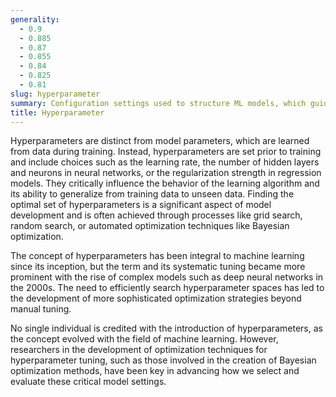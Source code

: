 ```yaml
---
generality:
  - 0.9
  - 0.885
  - 0.87
  - 0.855
  - 0.84
  - 0.825
  - 0.81
slug: hyperparameter
summary: Configuration settings used to structure ML models, which guide the learning process and are set before training begins.
title: Hyperparameter
---
```


Hyperparameters are distinct from model parameters, which are learned from data during training. Instead, hyperparameters are set prior to training and include choices such as the learning rate, the number of hidden layers and neurons in neural networks, or the regularization strength in regression models. They critically influence the behavior of the learning algorithm and its ability to generalize from training data to unseen data. Finding the optimal set of hyperparameters is a significant aspect of model development and is often achieved through processes like grid search, random search, or automated optimization techniques like Bayesian optimization.

The concept of hyperparameters has been integral to machine learning since its inception, but the term and its systematic tuning became more prominent with the rise of complex models such as deep neural networks in the 2000s. The need to efficiently search hyperparameter spaces has led to the development of more sophisticated optimization strategies beyond manual tuning.

No single individual is credited with the introduction of hyperparameters, as the concept evolved with the field of machine learning. However, researchers in the development of optimization techniques for hyperparameter tuning, such as those involved in the creation of Bayesian optimization methods, have been key in advancing how we select and evaluate these critical model settings.
